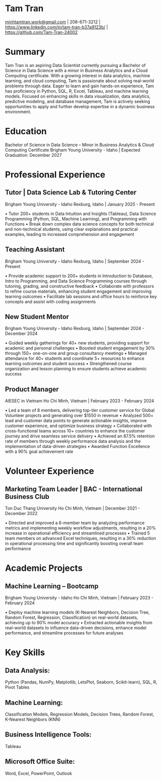 # Tam Tran
minhtamtran.work@gmail.com | 208-671-3212 | https://www.linkedin.com/in/tam-tran-b37a9123b/ | https://github.com/Tam-Tran-24002

# Summary
Tam Tran is an aspiring Data Scientist currently pursuing a Bachelor of Science in Data Science with a minor in Business Analytics and a Cloud Computing certificate. With a growing interest in data analytics, machine learning, and cloud computing, Tam is passionate about solving real-world problems through data. Eager to learn and gain hands-on experience, Tam has proficiency in Python, SQL, R, Excel, Tableau, and machine learning models. Focused on enhancing skills in data visualization, data analytics, predictive modeling, and database management, Tam is actively seeking opportunities to apply and further develop expertise in a dynamic business environment.

# Education
Bachelor of Science in Data Science – Minor in Business Analytics & Cloud Computing Certificate
Brigham Young University - Idaho | Expected Graduation: December 2027

# Professional Experience
## Tutor | Data Science Lab & Tutoring Center
Brigham Young University - Idaho                        Rexburg, Idaho | January 2025 - Present

• Tutor 200+ students in Data Intuition and Insights (Tableau), Data Science Programming (Python, SQL, Machine Learning), and Programming
with Functions
• Break down complex data science concepts for both technical and non-technical students, using clear explanations and practical examples,
leading to increased comprehension and engagement

## Teaching Assistant
Brigham Young University - Idaho                      Rexburg, Idaho | September 2024 - Present

• Provide academic support to 200+ students in Introduction to Database, Intro to Programming, and Data Science Programming courses through tutoring, grading, and constructive feedback
• Collaborate with professors to refine course materials, enhancing student engagement and improving learning outcomes
• Facilitate lab sessions and office hours to reinforce key concepts and assist with coding assignments

## New Student Mentor
Brigham Young University - Idaho                      Rexburg, Idaho | September 2024 - December 2024

• Guided weekly gatherings for 40+ new students, providing support for academic and personal challenges
• Boosted student engagement by 30% through 150+ one-on-one and group consultancy meetings
• Managed attendance for 40+ students and coordinate 5+ resources to enhance learning outcomes and student success
• Strengthened course organization and lesson planning to ensure students achieve academic success

## Product Manager
AIESEC in Vietnam                    Ho Chi Minh, Vietnam | February 2023 - February 2024

• Led a team of 8 members, delivering top-tier customer service for Global Volunteer projects and generating over $1550 in revenue
• Analyzed 500+ lead and customer data points to generate actionable insights, improve customer experience, and optimize business strategy
• Collaborated with cross-functional teams across 10+ countries to enhance the customer journey and drive seamless service delivery
• Achieved an 87.5% retention rate of members through weekly performance data analysis and the implementation of data-driven strategies
• Awarded Function Excellence with a 90% goal achievement rate

# Volunteer Experience
## Marketing Team Leader | BAC - International Business Club
Ton Duc Thang University                     Ho Chi Minh, Vietnam | December 2021 - December 2022

• Directed and improved a 6-member team by analyzing performance metrics and implementing weekly workflow adjustments, resulting in a
20% increase in operational efficiency and streamlined processes
• Trained 5 team members on advanced Excel techniques, resulting in a 30% reduction in operational processing time and significantly
boosting overall team performance

# Academic Projects
## Machine Learning – Bootcamp 
Brigham Young University - Idaho                      Ho Chi Minh, Vietnam | February 2023 - February 2024

• Deploy machine learning models (K-Nearest Neighbors, Decision Tree, Random Forest, Regression, Classification) on real-world datasets, achieving up to 90% model accuracy
• Extracted actionable insights from real-world datasets to influence data-driven decisions, enhance model performance, and streamline processes for future analyses

# Key Skills
## Data Analysis:
Python (Pandas, NumPy, Matplotlib, LetsPlot, Seaborn, Scikit-learn), SQL, R, Pivot Tables

## Machine Learning:
Classification Models, Regression Models, Decision Trees, Random Forest, K-Nearest Neighbors (KNN)

## Business Intelligence Tools:
Tableau

## Microsoft Office Suite: 
Word, Excel, PowerPoint, Outlook